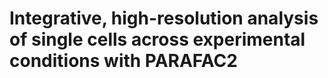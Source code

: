 # Integrative, high-resolution analysis of single cells across experimental conditions with PARAFAC2
